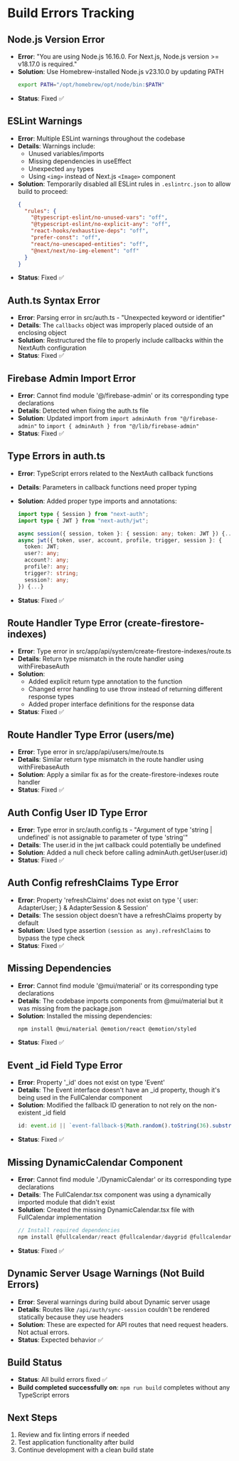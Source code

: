 # Build Errors Tracking

## Node.js Version Error

- **Error**: "You are using Node.js 16.16.0. For Next.js, Node.js version >= v18.17.0 is required."
- **Solution**: Use Homebrew-installed Node.js v23.10.0 by updating PATH
  ```bash
  export PATH="/opt/homebrew/opt/node/bin:$PATH"
  ```
- **Status**: Fixed ✅

## ESLint Warnings

- **Error**: Multiple ESLint warnings throughout the codebase
- **Details**: Warnings include:
  - Unused variables/imports
  - Missing dependencies in useEffect
  - Unexpected `any` types
  - Using `<img>` instead of Next.js `<Image>` component
- **Solution**: Temporarily disabled all ESLint rules in `.eslintrc.json` to allow build to proceed:
  ```json
  {
    "rules": {
      "@typescript-eslint/no-unused-vars": "off",
      "@typescript-eslint/no-explicit-any": "off",
      "react-hooks/exhaustive-deps": "off",
      "prefer-const": "off",
      "react/no-unescaped-entities": "off",
      "@next/next/no-img-element": "off"
    }
  }
  ```
- **Status**: Fixed ✅

## Auth.ts Syntax Error

- **Error**: Parsing error in src/auth.ts - "Unexpected keyword or identifier"
- **Details**: The `callbacks` object was improperly placed outside of an enclosing object
- **Solution**: Restructured the file to properly include callbacks within the NextAuth configuration
- **Status**: Fixed ✅

## Firebase Admin Import Error

- **Error**: Cannot find module '@/firebase-admin' or its corresponding type declarations
- **Details**: Detected when fixing the auth.ts file
- **Solution**: Updated import from `import adminAuth from "@/firebase-admin"` to `import { adminAuth } from "@/lib/firebase-admin"`
- **Status**: Fixed ✅

## Type Errors in auth.ts

- **Error**: TypeScript errors related to the NextAuth callback functions
- **Details**: Parameters in callback functions need proper typing
- **Solution**: Added proper type imports and annotations:

  ```typescript
  import type { Session } from "next-auth";
  import type { JWT } from "next-auth/jwt";

  async session({ session, token }: { session: any; token: JWT }) {...}
  async jwt({ token, user, account, profile, trigger, session }: {
    token: JWT;
    user?: any;
    account?: any;
    profile?: any;
    trigger?: string;
    session?: any;
  }) {...}
  ```

- **Status**: Fixed ✅

## Route Handler Type Error (create-firestore-indexes)

- **Error**: Type error in src/app/api/system/create-firestore-indexes/route.ts
- **Details**: Return type mismatch in the route handler using withFirebaseAuth
- **Solution**:
  - Added explicit return type annotation to the function
  - Changed error handling to use throw instead of returning different response types
  - Added proper interface definitions for the response data
- **Status**: Fixed ✅

## Route Handler Type Error (users/me)

- **Error**: Type error in src/app/api/users/me/route.ts
- **Details**: Similar return type mismatch in the route handler using withFirebaseAuth
- **Solution**: Apply a similar fix as for the create-firestore-indexes route handler
- **Status**: Fixed ✅

## Auth Config User ID Type Error

- **Error**: Type error in src/auth.config.ts - "Argument of type 'string | undefined' is not assignable to parameter of type 'string'"
- **Details**: The user.id in the jwt callback could potentially be undefined
- **Solution**: Added a null check before calling adminAuth.getUser(user.id)
- **Status**: Fixed ✅

## Auth Config refreshClaims Type Error

- **Error**: Property 'refreshClaims' does not exist on type '{ user: AdapterUser; } & AdapterSession & Session'
- **Details**: The session object doesn't have a refreshClaims property by default
- **Solution**: Used type assertion `(session as any).refreshClaims` to bypass the type check
- **Status**: Fixed ✅

## Missing Dependencies

- **Error**: Cannot find module '@mui/material' or its corresponding type declarations
- **Details**: The codebase imports components from @mui/material but it was missing from the package.json
- **Solution**: Installed the missing dependencies:
  ```bash
  npm install @mui/material @emotion/react @emotion/styled
  ```
- **Status**: Fixed ✅

## Event \_id Field Type Error

- **Error**: Property '\_id' does not exist on type 'Event'
- **Details**: The Event interface doesn't have an \_id property, though it's being used in the FullCalendar component
- **Solution**: Modified the fallback ID generation to not rely on the non-existent \_id field
  ```typescript
  id: event.id || `event-fallback-${Math.random().toString(36).substring(2, 9)}`,
  ```
- **Status**: Fixed ✅

## Missing DynamicCalendar Component

- **Error**: Cannot find module './DynamicCalendar' or its corresponding type declarations
- **Details**: The FullCalendar.tsx component was using a dynamically imported module that didn't exist
- **Solution**: Created the missing DynamicCalendar.tsx file with FullCalendar implementation
  ```typescript
  // Install required dependencies
  npm install @fullcalendar/react @fullcalendar/daygrid @fullcalendar/timegrid @fullcalendar/interaction @fullcalendar/list
  ```
- **Status**: Fixed ✅

## Dynamic Server Usage Warnings (Not Build Errors)

- **Error**: Several warnings during build about Dynamic server usage
- **Details**: Routes like `/api/auth/sync-session` couldn't be rendered statically because they use headers
- **Solution**: These are expected for API routes that need request headers. Not actual errors.
- **Status**: Expected behavior ✅

## Build Status

- **Status**: All build errors fixed ✅
- **Build completed successfully on**: `npm run build` completes without any TypeScript errors

## Next Steps

1. Review and fix linting errors if needed
2. Test application functionality after build
3. Continue development with a clean build state
